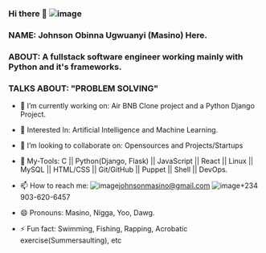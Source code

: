 ### Hi there 👋   ![image](https://github.com/JohnsonMasino/JohnsonMasino/assets/117756339/9a02b62d-0074-46a5-879d-fbb80ecd9fa0)
### NAME:   Johnson Obinna Ugwuanyi (Masino) Here.
### ABOUT:  A fullstack software engineer working mainly with Python and it's frameworks.
### TALKS ABOUT: "PROBLEM SOLVING"
- 🔭 I’m currently working on: Air BNB Clone project and a Python Django Project.
- 🌱 Interested In: Artificial Intelligence and Machine Learning.
  
- 👯 I’m looking to collaborate on: Opensources and Projects/Startups
- 💬 My-Tools: C || Python(Django, Flask) || JavaScript || React || Linux || MySQL || HTML/CSS || Git/GitHub || Puppet || Shell || DevOps.
- 📫 How to reach me:                                  ![image](https://github.com/JohnsonMasino/JohnsonMasino/assets/117756339/cf2b0525-b1a6-4f1d-a6c8-03802ced9e1d)johnsonmasino@gmail.com ![image](https://github.com/JohnsonMasino/JohnsonMasino/assets/117756339/c148e3cd-d6a2-4db6-8bd7-b292d07ec944)+234 903-620-6457
- 😄 Pronouns: Masino, Nigga, Yoo, Dawg.
- ⚡ Fun fact: Swimming, Fishing, Rapping, Acrobatic exercise(Summersaulting), etc
